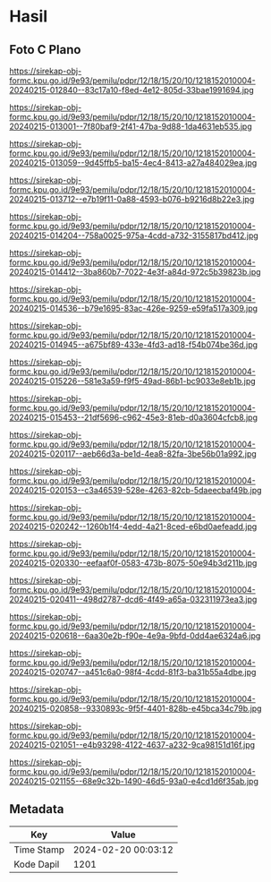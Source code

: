 # Hasil

## Foto C Plano

https://sirekap-obj-formc.kpu.go.id/9e93/pemilu/pdpr/12/18/15/20/10/1218152010004-20240215-012840--83c17a10-f8ed-4e12-805d-33bae1991694.jpg

https://sirekap-obj-formc.kpu.go.id/9e93/pemilu/pdpr/12/18/15/20/10/1218152010004-20240215-013001--7f80baf9-2f41-47ba-9d88-1da4631eb535.jpg

https://sirekap-obj-formc.kpu.go.id/9e93/pemilu/pdpr/12/18/15/20/10/1218152010004-20240215-013059--9d45ffb5-ba15-4ec4-8413-a27a484029ea.jpg

https://sirekap-obj-formc.kpu.go.id/9e93/pemilu/pdpr/12/18/15/20/10/1218152010004-20240215-013712--e7b19f11-0a88-4593-b076-b9216d8b22e3.jpg

https://sirekap-obj-formc.kpu.go.id/9e93/pemilu/pdpr/12/18/15/20/10/1218152010004-20240215-014204--758a0025-975a-4cdd-a732-3155817bd412.jpg

https://sirekap-obj-formc.kpu.go.id/9e93/pemilu/pdpr/12/18/15/20/10/1218152010004-20240215-014412--3ba860b7-7022-4e3f-a84d-972c5b39823b.jpg

https://sirekap-obj-formc.kpu.go.id/9e93/pemilu/pdpr/12/18/15/20/10/1218152010004-20240215-014536--b79e1695-83ac-426e-9259-e59fa517a309.jpg

https://sirekap-obj-formc.kpu.go.id/9e93/pemilu/pdpr/12/18/15/20/10/1218152010004-20240215-014945--a675bf89-433e-4fd3-ad18-f54b074be36d.jpg

https://sirekap-obj-formc.kpu.go.id/9e93/pemilu/pdpr/12/18/15/20/10/1218152010004-20240215-015226--581e3a59-f9f5-49ad-86b1-bc9033e8eb1b.jpg

https://sirekap-obj-formc.kpu.go.id/9e93/pemilu/pdpr/12/18/15/20/10/1218152010004-20240215-015453--21df5696-c962-45e3-81eb-d0a3604cfcb8.jpg

https://sirekap-obj-formc.kpu.go.id/9e93/pemilu/pdpr/12/18/15/20/10/1218152010004-20240215-020117--aeb66d3a-be1d-4ea8-82fa-3be56b01a992.jpg

https://sirekap-obj-formc.kpu.go.id/9e93/pemilu/pdpr/12/18/15/20/10/1218152010004-20240215-020153--c3a46539-528e-4263-82cb-5daeecbaf49b.jpg

https://sirekap-obj-formc.kpu.go.id/9e93/pemilu/pdpr/12/18/15/20/10/1218152010004-20240215-020242--1260b1f4-4edd-4a21-8ced-e6bd0aefeadd.jpg

https://sirekap-obj-formc.kpu.go.id/9e93/pemilu/pdpr/12/18/15/20/10/1218152010004-20240215-020330--eefaaf0f-0583-473b-8075-50e94b3d211b.jpg

https://sirekap-obj-formc.kpu.go.id/9e93/pemilu/pdpr/12/18/15/20/10/1218152010004-20240215-020411--498d2787-dcd6-4f49-a65a-032311973ea3.jpg

https://sirekap-obj-formc.kpu.go.id/9e93/pemilu/pdpr/12/18/15/20/10/1218152010004-20240215-020618--6aa30e2b-f90e-4e9a-9bfd-0dd4ae6324a6.jpg

https://sirekap-obj-formc.kpu.go.id/9e93/pemilu/pdpr/12/18/15/20/10/1218152010004-20240215-020747--a451c6a0-98f4-4cdd-81f3-ba31b55a4dbe.jpg

https://sirekap-obj-formc.kpu.go.id/9e93/pemilu/pdpr/12/18/15/20/10/1218152010004-20240215-020858--9330893c-9f5f-4401-828b-e45bca34c79b.jpg

https://sirekap-obj-formc.kpu.go.id/9e93/pemilu/pdpr/12/18/15/20/10/1218152010004-20240215-021051--e4b93298-4122-4637-a232-9ca98151d16f.jpg

https://sirekap-obj-formc.kpu.go.id/9e93/pemilu/pdpr/12/18/15/20/10/1218152010004-20240215-021155--68e9c32b-1490-46d5-93a0-e4cd1d6f35ab.jpg


## Metadata

| Key        | Value               |
| ---------- | ------------------- |
| Time Stamp | 2024-02-20 00:03:12 |
| Kode Dapil | 1201                |



